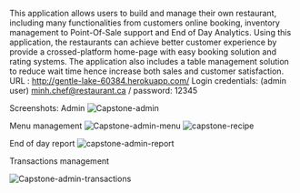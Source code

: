 This application allows users to build and manage their own restaurant, including many functionalities from customers online booking, inventory management to Point-Of-Sale support and End of Day Analytics. Using this application, the restaurants can achieve better customer experience by provide a crossed-platform home-page with easy booking solution and rating systems. The application also includes a table management solution to reduce wait time hence increase both sales and customer satisfaction.
URL : http://gentle-lake-60384.herokuapp.com/
Login credentials: (admin user) minh.chef@restaurant.ca / password: 12345

Screenshots:
 Admin 
 ![Capstone-admin](https://user-images.githubusercontent.com/28748425/95660785-35759e80-0af8-11eb-8418-34ba866e7a9d.PNG)
 
 Menu management
 ![Capstone-admin-menu](https://user-images.githubusercontent.com/28748425/95660790-458d7e00-0af8-11eb-87a5-60e20fa034e9.PNG)
 ![capstone-recipe](https://user-images.githubusercontent.com/28748425/95660813-6f46a500-0af8-11eb-9578-47f17d7a7cf9.PNG)

 
 End of day report
 ![capstone-admin-report](https://user-images.githubusercontent.com/28748425/95660798-54743080-0af8-11eb-8670-7a4f234c6937.PNG)
 
 Transactions management
 
 ![Capstone-admin-transactions](https://user-images.githubusercontent.com/28748425/95660818-779ee000-0af8-11eb-8b0c-a53a8e7f3b5d.PNG)

 
 
